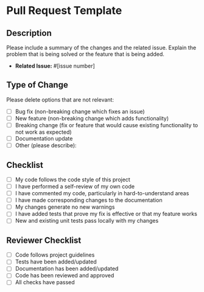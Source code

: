 # Pull Request Template

## Description

Please include a summary of the changes and the related issue. Explain the problem that is being solved or the feature that is being added.

- **Related Issue:** #[issue number]

## Type of Change

Please delete options that are not relevant:

- [ ] Bug fix (non-breaking change which fixes an issue)
- [ ] New feature (non-breaking change which adds functionality)
- [ ] Breaking change (fix or feature that would cause existing functionality to not work as expected)
- [ ] Documentation update
- [ ] Other (please describe):

## Checklist

- [ ] My code follows the code style of this project
- [ ] I have performed a self-review of my own code
- [ ] I have commented my code, particularly in hard-to-understand areas
- [ ] I have made corresponding changes to the documentation
- [ ] My changes generate no new warnings
- [ ] I have added tests that prove my fix is effective or that my feature works
- [ ] New and existing unit tests pass locally with my changes

## Reviewer Checklist

- [ ] Code follows project guidelines
- [ ] Tests have been added/updated
- [ ] Documentation has been added/updated
- [ ] Code has been reviewed and approved
- [ ] All checks have passed
